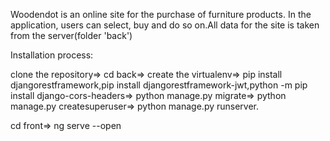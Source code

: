 Woodendot is an online site for the purchase of furniture products. In the application, users can select, buy and do so on.All data for the site is taken from the server(folder 'back')

Installation process:

clone the repository=>
cd back=>
create the virtualenv=>
pip install djangorestframework,pip install djangorestframework-jwt,python -m pip install django-cors-headers=>
python manage.py migrate=>
python manage.py createsuperuser=>
python manage.py runserver.

cd front=>
ng serve --open
